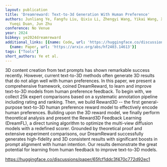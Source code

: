 ```yaml
---
layout: publication
title: 'Dreamreward: Text-to-3d Generation With Human Preference'
authors: Junliang Ye, Fangfu Liu, Qixiu Li, Zhengyi Wang, Yikai Wang, Xinzhou Wang,
  Yueqi Duan, Jun Zhu
conference: No Venue
year: 2024
bibkey: ye2024dreamreward
additional_links: [{name: Code, url: 'https://huggingface.co/discussions/paper/65fcf1ddc3f470c772d92ec1'},
  {name: Paper, url: 'https://arxiv.org/abs/hf2403.14613'}]
tags: ["Tools"]
short_authors: Ye et al.
---
```

3D content creation from text prompts has shown remarkable success recently. However, current text-to-3D methods often generate 3D results that do not align well with human preferences. In this paper, we present a comprehensive framework, coined DreamReward, to learn and improve text-to-3D models from human preference feedback. To begin with, we collect 25k expert comparisons based on a systematic annotation pipeline including rating and ranking. Then, we build Reward3D -- the first general-purpose text-to-3D human preference reward model to effectively encode human preferences. Building upon the 3D reward model, we finally perform theoretical analysis and present the Reward3D Feedback Learning (DreamFL), a direct tuning algorithm to optimize the multi-view diffusion models with a redefined scorer. Grounded by theoretical proof and extensive experiment comparisons, our DreamReward successfully generates high-fidelity and 3D consistent results with significant boosts in prompt alignment with human intention. Our results demonstrate the great potential for learning from human feedback to improve text-to-3D models.

https://huggingface.co/discussions/paper/65fcf1ddc3f470c772d92ec1